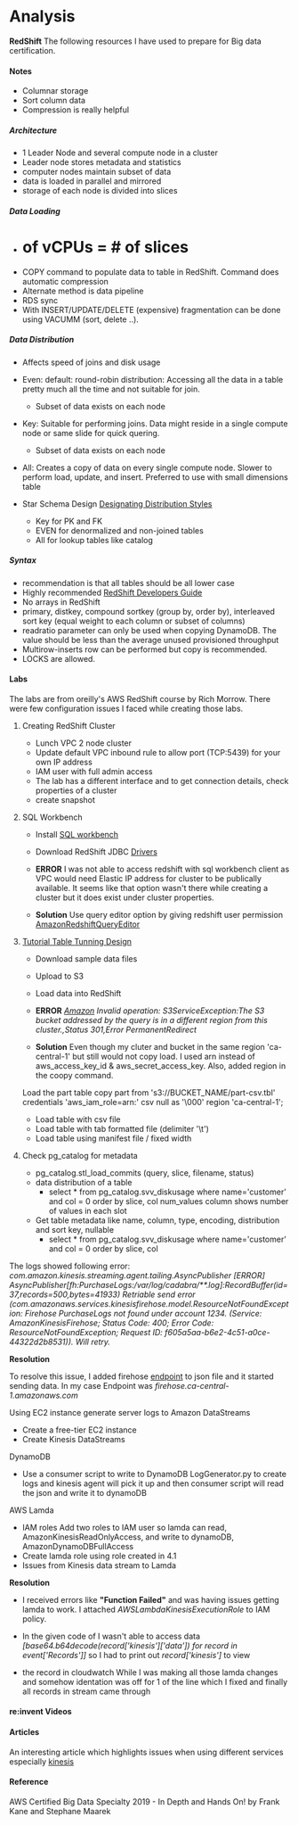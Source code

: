 
# Analysis

**RedShift**
The following resources I have used to prepare for Big data certification.

#### Notes

- Columnar storage
- Sort column data
- Compression is really helpful
 
##### Architecture

- 1 Leader Node and several compute node in a cluster
- Leader node stores metadata and statistics
- computer nodes maintain subset of data
- data is loaded in parallel and mirrored 
- storage of each node is divided into slices


##### Data Loading

- # of vCPUs = # of slices
- COPY command to populate data to table in RedShift. Command does automatic compression
- Alternate method is data pipeline
- RDS sync
- With INSERT/UPDATE/DELETE (expensive) fragmentation can be done using VACUMM (sort, delete ..).

##### Data Distribution

- Affects speed of joins and disk usage
- Even: default: round-robin distribution: Accessing all the data in a table pretty much all the time and not suitable for join.
	- Subset of data exists on each node
- Key: Suitable for performing joins. Data might reside in a single compute node or same slide for quick quering.
	- Subset of data exists on each node
- All: Creates a copy of data on every single compute node. Slower to perform load, update, and insert. Preferred to use with small dimensions table

- Star Schema Design [Designating Distribution Styles](https://docs.aws.amazon.com/redshift/latest/dg/t_designating_distribution_styles.html)
	- Key for PK and FK
	- EVEN for denormalized and non-joined tables
	- All for lookup tables like catalog

##### Syntax

- recommendation is that all tables should be all lower case
- Highly recommended [RedShift Developers Guide](https://docs.amazonaws.cn/en_us/redshift/latest/dg/redshift-dg.pdf#welcome)
- No arrays in RedShift
- primary, distkey, compound sortkey (group by, order by), interleaved sort key (equal weight to each column or subset of columns)
- readratio parameter can only be used when copying DynamoDB. The value should be less than the average unused provisioned throughput
- Multirow-inserts row can be performed but copy is recommended.
- LOCKS are allowed.


#### Labs
The labs are from oreilly's AWS RedShift course by Rich Morrow. There were few configuration issues I faced while creating those labs.

1. Creating RedShift Cluster
	- Lunch VPC 2 node cluster
	- Update default VPC inbound rule to allow port (TCP:5439) for your own IP address
	- IAM user with full admin access
	- The lab has a different interface and to get connection details, check properties of a cluster
	- create snapshot

2. SQL Workbench
	- Install [SQL workbench](http://sql-workbench.eu/downloads.html)
	- Download RedShift JDBC [Drivers](https://docs.aws.amazon.com/redshift/latest/mgmt/configure-jdbc-connection.html#download-jdbc-driver)

	- **ERROR** I was not able to access redshift with sql workbench client as VPC would need Elastic IP address for cluster to be publically available. It seems like that option wasn't there while creating a cluster but it does exist under cluster properties. 
	
	- **Solution** Use query editor option by giving redshift user permission [AmazonRedshiftQueryEditor](https://docs.aws.amazon.com/redshift/latest/gsg/rs-gsg-connect-to-cluster.html)

3. [Tutorial Table Tunning Design](https://docs.aws.amazon.com/redshift/latest/dg/tutorial-loading-data.html)
	- Download sample data files
	- Upload to S3
	- Load data into RedShift
	
	- **ERROR** *[Amazon](500310) Invalid operation: S3ServiceException:The S3 bucket addressed by the query is in a different region from this cluster.,Status 301,Error PermanentRedirect* 
	
	- **Solution** Even though my cluter and bucket in the same region 'ca-central-1' but still would not copy load. I used arn instead of aws_access_key_id & aws_secret_access_key. Also, added region in the coopy command.
	
	Load the part table
	copy part from 's3://BUCKET_NAME/part-csv.tbl'
	credentials 'aws_iam_role=arn:' 
	csv
	null as '\000'
	region 'ca-central-1';
	
	- Load table with csv file
	- Load table with tab formatted file (delimiter '\t')
	- Load table using manifest file / fixed width
	
3. 	Check pg_catalog for metadata
	- pg_catalog.stl_load_commits (query, slice, filename, status)
	- data distribution of a table
		- select * from pg_catalog.svv_diskusage where name='customer' and col = 0 order by slice, col
		num_values column shows number of values in each slot
	- Get table metadata like name, column, type, encoding, distribution and sort key, nullable
		- select * from pg_catalog.svv_diskusage where name='customer' and col = 0 order by slice, col
	
	
	
	
	
	
	
	
	
	
	
	
	
	
	
	
	
	
	
	
	
	
	
	
	
	
	
	
	
	
	
	
  
The logs showed following error: 
*com.amazon.kinesis.streaming.agent.tailing.AsyncPublisher [ERROR] AsyncPublisher[fh:PurchaseLogs:/var/log/cadabra/**.log]:RecordBuffer(id=37,records=500,bytes=41933) Retriable send error (com.amazonaws.services.kinesisfirehose.model.ResourceNotFoundException: Firehose PurchaseLogs not found under account 1234. (Service: AmazonKinesisFirehose; Status Code: 400; Error Code: ResourceNotFoundException; Request ID: f605a5aa-b6e2-4c51-a0ce-44322d2b8531)). Will retry.*

**Resolution**

To resolve this issue, I added  firehose [endpoint](https://docs.amazonaws.cn/en_us/general/latest/gr/fh.html) to json file and it started sending data. In my case Endpoint was *firehose.ca-central-1.amazonaws.com*

Using EC2 instance generate server logs to Amazon DataStreams
 - Create a free-tier EC2 instance
 - Create Kinesis DataStreams

DynamoDB 

 - Use a consumer script to write to DynamoDB LogGenerator.py to create
   logs and kinesis agent will pick it up and then consumer script will
   read the json and write it to dynamoDB

AWS Lamda

 - IAM roles Add two roles to IAM user so lamda can read, AmazonKinesisReadOnlyAccess, and write to dynamoDB,
   AmazonDynamoDBFullAccess
 - Create lamda role using role created in 4.1
 - Issues from Kinesis data stream to Lamda

**Resolution**

 - I received errors like **"Function Failed"** and was having issues
   getting lamda to work. I attached *AWSLambdaKinesisExecutionRole* to
   IAM policy.  	 
   
 - In the given code of I wasn't able to access data
   *[base64.b64decode(record['kinesis']['data']) for record in event['Records']]* so I had to print out *record['kinesis']* to view
   
 - the record in cloudwatch 	 While I was making all those lamda changes
   and somehow identation was off for 1 of the line which I fixed and
   finally all records in stream came through

#### re:invent Videos

#### Articles

An interesting article which highlights issues when using different services especially [kinesis](https://medium.com/teamzerolabs/5-aws-services-you-should-avoid-f45111cc10cd)

#### Reference
AWS Certified Big Data Specialty 2019 - In Depth and Hands On! by Frank Kane and Stephane Maarek
